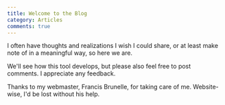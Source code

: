 ```yaml
---
title: Welcome to the Blog
category: Articles
comments: true
---
```

I often have thoughts and realizations I wish I could share, or at least make note of in a meaningful way, so here we are.

We'll see how this tool develops, but please also feel free to post comments. I appreciate any feedback.

Thanks to my webmaster, Francis Brunelle, for taking care of me. Website-wise, I'd be lost without his help.
